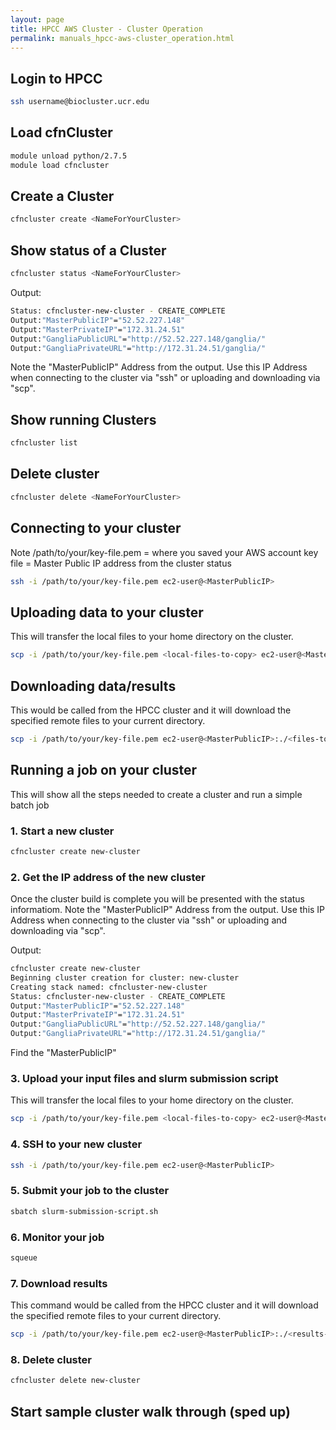 ```yaml
---
layout: page
title: HPCC AWS Cluster - Cluster Operation
permalink: manuals_hpcc-aws-cluster_operation.html
---
```


## Login to HPCC

```bash
ssh username@biocluster.ucr.edu
```

## Load cfnCluster

```bash
module unload python/2.7.5
module load cfncluster
```

## Create a Cluster

```bash
cfncluster create <NameForYourCluster>
```

## Show status of a Cluster

```bash
cfncluster status <NameForYourCluster>
```

Output:

```bash
Status: cfncluster-new-cluster - CREATE_COMPLETE                                
Output:"MasterPublicIP"="52.52.227.148"
Output:"MasterPrivateIP"="172.31.24.51"
Output:"GangliaPublicURL"="http://52.52.227.148/ganglia/"
Output:"GangliaPrivateURL"="http://172.31.24.51/ganglia/"
```

Note the "MasterPublicIP" Address from the output.
Use this IP Address when connecting to the cluster via "ssh" or uploading and downloading via "scp".

## Show running Clusters

```bash
cfncluster list
```

## Delete cluster

```bash
cfncluster delete <NameForYourCluster>
```

## Connecting to your cluster

Note
/path/to/your/key-file.pem = where you saved your AWS account key file
<MasterPublicIP> = Master Public IP address from the cluster status

```bash
ssh -i /path/to/your/key-file.pem ec2-user@<MasterPublicIP>
```

## Uploading data to your cluster

This will transfer the local files to your home directory on the cluster.

```bash
scp -i /path/to/your/key-file.pem <local-files-to-copy> ec2-user@<MasterPublicIP>:.
```

## Downloading data/results

This would be called from the HPCC cluster and it will download the specified remote files to your current directory.

```bash
scp -i /path/to/your/key-file.pem ec2-user@<MasterPublicIP>:./<files-to-download> .
```

## Running a job on your cluster

This will show all the steps needed to create a cluster and run a simple batch job

### 1. Start a new cluster

```bash
cfncluster create new-cluster
```

### 2. Get the IP address of the new cluster

Once the cluster build is complete you will be presented with the status informatiom.
Note the "MasterPublicIP" Address from the output.
Use this IP Address when connecting to the cluster via "ssh" or uploading and downloading via "scp".

Output:

```bash
cfncluster create new-cluster
Beginning cluster creation for cluster: new-cluster
Creating stack named: cfncluster-new-cluster
Status: cfncluster-new-cluster - CREATE_COMPLETE                                
Output:"MasterPublicIP"="52.52.227.148"
Output:"MasterPrivateIP"="172.31.24.51"
Output:"GangliaPublicURL"="http://52.52.227.148/ganglia/"
Output:"GangliaPrivateURL"="http://172.31.24.51/ganglia/"
```
Find the "MasterPublicIP"

### 3. Upload your input files and slurm submission script

This will transfer the local files to your home directory on the cluster.

```bash
scp -i /path/to/your/key-file.pem <local-files-to-copy> ec2-user@<MasterPublicIP>:.
```

### 4. SSH to your new cluster

```bash
ssh -i /path/to/your/key-file.pem ec2-user@<MasterPublicIP>
```

### 5. Submit your job to the cluster

```bash
sbatch slurm-submission-script.sh
```

### 6. Monitor your job

```bash
squeue
```

### 7. Download results

This command would be called from the HPCC cluster and it will download the specified remote files to your current directory.

```bash
scp -i /path/to/your/key-file.pem ec2-user@<MasterPublicIP>:./<results-to-download> .
```

### 8. Delete cluster

```bash
cfncluster delete new-cluster 
```

## Start sample cluster walk through (sped up)

<script src="https://asciinema.org/a/V868uHqjjBdGtn2Ajlbw0Jd7D.js" id="asciicast-V868uHqjjBdGtn2Ajlbw0Jd7D" async data-autoplay="false" data-size="medium" data-speed="5"></script>
